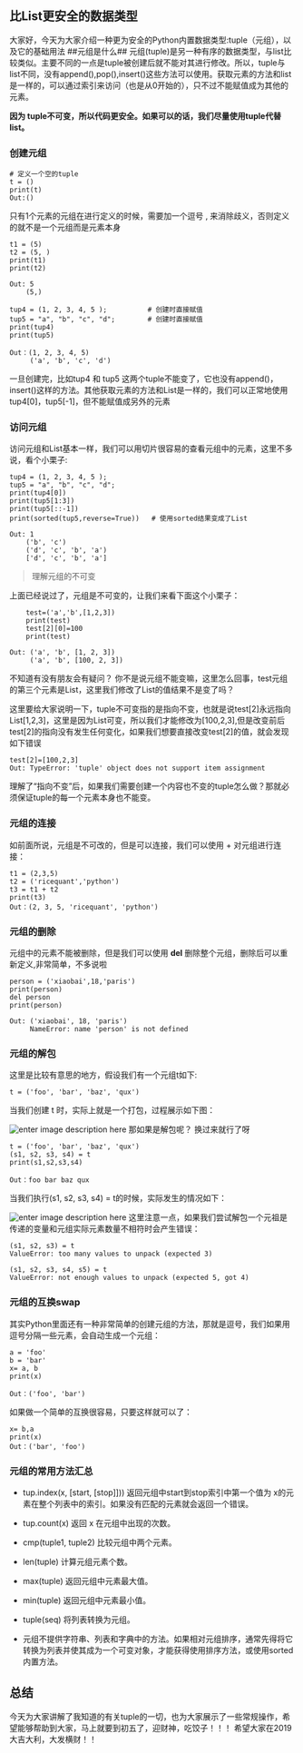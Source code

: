﻿## 比List更安全的数据类型 ##
大家好，今天为大家介绍一种更为安全的Python内置数据类型:tuple（元组），以及它的基础用法
##元组是什么##
元组(tuple)是另一种有序的数据类型，与list比较类似。主要不同的一点是tuple被创建后就不能对其进行修改。所以，tuple与list不同，没有append(),pop(),insert()这些方法可以使用。获取元素的方法和list是一样的，可以通过索引来访问（也是从0开始的），只不过不能赋值成为其他的元素。

**因为 tuple不可变，所以代码更安全。如果可以的话，我们尽量使用tuple代替list。**

### 创建元组

```
# 定义一个空的tuple
t = ()
print(t)
Out:()
```
只有1个元素的元组在进行定义的时候，需要加一个逗号 , 来消除歧义，否则定义的就不是一个元组而是元素本身
```
t1 = (5)
t2 = (5, )
print(t1)
print(t2)

Out: 5
    (5,)
```

```
tup4 = (1, 2, 3, 4, 5 );          # 创建时直接赋值
tup5 = "a", "b", "c", "d";        # 创建时直接赋值
print(tup4)
print(tup5)

Out：(1, 2, 3, 4, 5)
     ('a', 'b', 'c', 'd')
```
一旦创建完，比如tup4 和 tup5 这两个tuple不能变了，它也没有append()，insert()这样的方法。其他获取元素的方法和List是一样的，我们可以正常地使用tup4[0]，tup5[-1]，但不能赋值成另外的元素


### 访问元组

访问元组和List基本一样，我们可以用切片很容易的查看元组中的元素，这里不多说，看个小栗子:

```
tup4 = (1, 2, 3, 4, 5 );
tup5 = "a", "b", "c", "d";
print(tup4[0])
print(tup5[1:3])
print(tup5[::-1])
print(sorted(tup5,reverse=True))   # 使用sorted结果变成了List

Out: 1
    ('b', 'c')
    ('d', 'c', 'b', 'a')
    ['d', 'c', 'b', 'a']

```
>理解元组的不可变

上面已经说过了，元组是不可变的，让我们来看下面这个小栗子：

```
    test=('a','b',[1,2,3])
    print(test)
    test[2][0]=100
    print(test)

Out: ('a', 'b', [1, 2, 3])
     ('a', 'b', [100, 2, 3])

```
不知道有没有朋友会有疑问？ 你不是说元组不能变嘛，这里怎么回事，test元组的第三个元素是List，这里我们修改了List的值结果不是变了吗？

这里要给大家说明一下，tuple不可变指的是指向不变，也就是说test[2]永远指向List[1,2,3]，这里是因为List可变，所以我们才能修改为[100,2,3],但是改变前后test[2]的指向没有发生任何变化，如果我们想要直接改变test[2]的值，就会发现如下错误

```
test[2]=[100,2,3]
Out: TypeError: 'tuple' object does not support item assignment

```
理解了“指向不变”后，如果我们需要创建一个内容也不变的tuple怎么做？那就必须保证tuple的每一个元素本身也不能变。

### 元组的连接

如前面所说，元组是不可改的，但是可以连接，我们可以使用 + 对元组进行连接：

```
t1 = (2,3,5)
t2 = ('ricequant','python')
t3 = t1 + t2
print(t3)
Out：(2, 3, 5, 'ricequant', 'python')

```
### 元组的删除

元组中的元素不能被删除，但是我们可以使用 **del** 删除整个元组，删除后可以重新定义,非常简单，不多说啦

```
person = ('xiaobai',18,'paris')
print(person)
del person
print(person)

Out: ('xiaobai', 18, 'paris')
     NameError: name 'person' is not defined

```

### 元组的解包
这里是比较有意思的地方，假设我们有一个元组t如下:

```
t = ('foo', 'bar', 'baz', 'qux')
```
当我们创建 t 时，实际上就是一个打包，过程展示如下图：

![enter image description here](https://lh3.googleusercontent.com/xvPerbm_Mekia9m-yJDSNQUtqjYo0lCqGVffEDaod8NN3CumyuhhvrSxWzZcSnw-EsX-QhgeeROk)
那如果是解包呢？ 换过来就行了呀

```
t = ('foo', 'bar', 'baz', 'qux')
(s1, s2, s3, s4) = t
print(s1,s2,s3,s4)

Out：foo bar baz qux
```
当我们执行(s1, s2, s3, s4) = t的时候，实际发生的情况如下：

![enter image description here](https://lh3.googleusercontent.com/0jX7S5f-rehj6ujAiHkqsLrY6wAWCmwsuwDoVKyw_hxTWvdXRRmCzkijttALVofYslI3otgOzIE-)
这里注意一点，如果我们尝试解包一个元祖是传递的变量和元组实际元素数量不相符时会产生错误：

```
(s1, s2, s3) = t
ValueError: too many values to unpack (expected 3)

(s1, s2, s3, s4, s5) = t
ValueError: not enough values to unpack (expected 5, got 4)

```


### 元组的互换swap

其实Python里面还有一种非常简单的创建元组的方法，那就是逗号，我们如果用逗号分隔一些元素，会自动生成一个元组：

```
a = 'foo'
b = 'bar'
x= a, b
print(x)

Out：('foo', 'bar')

```
如果做一个简单的互换很容易，只要这样就可以了：
```
x= b,a
print(x)
Out：('bar', 'foo')
```

### 元组的常用方法汇总

 - tup.index(x, [start, [stop]])) 返回元组中start到stop索引中第一个值为 x的元素在整个列表中的索引。如果没有匹配的元素就会返回一个错误。
   
 - tup.count(x) 返回 x 在元组中出现的次数。
 - cmp(tuple1, tuple2) 比较元组中两个元素。
 - len(tuple) 计算元组元素个数。
 - max(tuple) 返回元组中元素最大值。
 - min(tuple) 返回元组中元素最小值。
 - tuple(seq) 将列表转换为元组。
 - 元组不提供字符串、列表和字典中的方法。如果相对元组排序，通常先得将它转换为列表并使其成为一个可变对象，才能获得使用排序方法，或使用sorted内置方法。

## 总结 ##

今天为大家讲解了我知道的有关tuple的一切，也为大家展示了一些常规操作，希望能够帮助到大家，马上就要到初五了，迎财神，吃饺子！！！ 希望大家在2019大吉大利，大发横财！！







